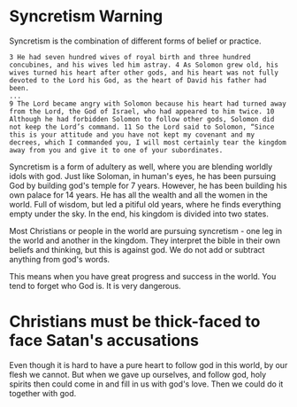 # Syncretism Warning
Syncretism is the combination of different forms of belief or practice.

```
3 He had seven hundred wives of royal birth and three hundred concubines, and his wives led him astray. 4 As Solomon grew old, his wives turned his heart after other gods, and his heart was not fully devoted to the Lord his God, as the heart of David his father had been.
...
9 The Lord became angry with Solomon because his heart had turned away from the Lord, the God of Israel, who had appeared to him twice. 10 Although he had forbidden Solomon to follow other gods, Solomon did not keep the Lord’s command. 11 So the Lord said to Solomon, “Since this is your attitude and you have not kept my covenant and my decrees, which I commanded you, I will most certainly tear the kingdom away from you and give it to one of your subordinates.
```
Syncretism is a form of adultery as well, where you are blending worldly idols with god. Just like Soloman, in human's eyes, he has been pursuing God by building god's temple for 7 years. However, he has been building his own palace for 14 years.
He has all the wealth and all the women in the world. Full of wisdom, but led a pitiful old years, where he finds everything empty under the sky. In the end, his kingdom is divided into two states.

Most Christians or people in the world are pursuing syncretism - one leg in the world and another in the kingdom. They interpret the bible in their own beliefs and thinking, but this is against god. We do not add or subtract anything from god's words.

This means when you have great progress and success in the world. You tend to forget who God is. It is very dangerous.

# Christians must be thick-faced to face Satan's accusations
Even though it is hard to have a pure heart to follow god in this world, by our flesh we cannot. But when we gave up ourselves, and follow god, holy spirits then could come in and fill in us with god's love. Then we could do it together with god.


